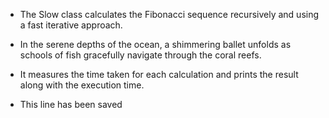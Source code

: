 * The Slow class calculates the Fibonacci sequence recursively and using a fast iterative approach.
* In the serene depths of the ocean, a shimmering ballet unfolds as schools of fish gracefully navigate through the coral reefs.

* It measures the time taken for each calculation and prints the result along with the execution time.
* This line has been saved 